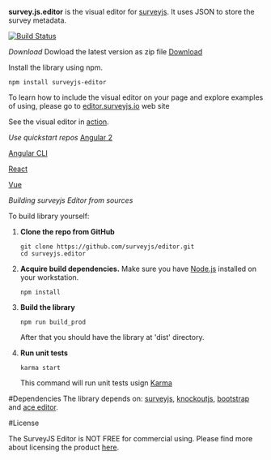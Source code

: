 **survey.js.editor** is the visual editor for [surveyjs](https://github.com/surveyjs/surveyjs). It uses JSON to store the survey metadata.

[![Build Status](https://travis-ci.org/surveyjs/editor.svg?branch=master)](https://travis-ci.org/surveyjs/editor)

*Download*
Dowload the latest version as zip file [Download](http://surveyjs.org/downloads/surveyjs.editor.zip)

Install the library using npm.
```
npm install surveyjs-editor
```

To learn how to include the visual editor on your page and explore examples of using, please go to [editor.surveyjs.io](http://editor.surveyjs.io) web site

See the visual editor in [action](http://surveyjs.org/builder/).

*Use quickstart repos*
[Angular 2](https://github.com/surveyjs/surveyjs_angular_quickstart)

[Angular CLI](https://github.com/surveyjs/surveyjs_angular_cli)

[React](https://github.com/surveyjs/surveyjs_react_quickstart)

[Vue](https://github.com/surveyjs/surveyjs_vue_quickstart)

*Building surveyjs Editor from sources*

To build library yourself:

 1. **Clone the repo from GitHub**  
	```
	git clone https://github.com/surveyjs/editor.git
	cd surveyjs.editor
	```

 2. **Acquire build dependencies.** Make sure you have [Node.js](http://nodejs.org/) installed on your workstation. 
	```
	npm install
	```

 3. **Build the library**
	```
	npm run build_prod
	```
	After that you should have the library at 'dist' directory.

 4. **Run unit tests**
	```
	karma start
	```
	This command will run unit tests usign [Karma](https://karma-runner.github.io/0.13/index.html)


#Dependencies
 The library depends on: [surveyjs](http://surveyjs.org), [knockoutjs](http://knockoutjs.com), [bootstrap](http://getbootstrap.com) and [ace editor](https://ace.c9.io/).

#License

The SurveyJS Editor is NOT FREE for commercial using. Please find more about licensing the product [here](http://editor.surveyjs.io/license.html).